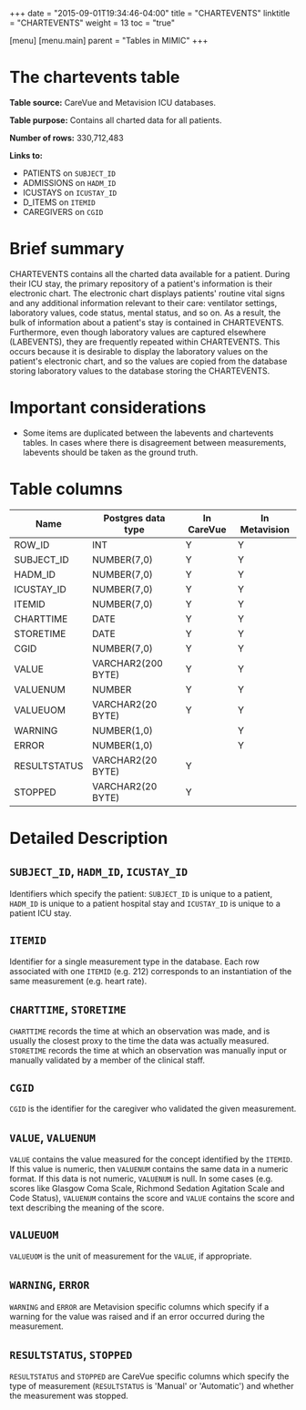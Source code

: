 +++
date = "2015-09-01T19:34:46-04:00"
title = "CHARTEVENTS"
linktitle = "CHARTEVENTS"
weight = 13
toc = "true"

[menu]
  [menu.main]
    parent = "Tables in MIMIC"
+++

# The chartevents table

**Table source:** CareVue and Metavision ICU databases.

**Table purpose:** Contains all charted data for all patients.

**Number of rows:** 330,712,483

**Links to:**

* PATIENTS on `SUBJECT_ID`
* ADMISSIONS on `HADM_ID`
* ICUSTAYS on `ICUSTAY_ID`
* D_ITEMS on `ITEMID`
* CAREGIVERS on `CGID`

# Brief summary

CHARTEVENTS contains all the charted data available for a patient. During their ICU stay, the primary repository of a patient's information is their electronic chart. The electronic chart displays patients' routine vital signs and any additional information relevant to their care: ventilator settings, laboratory values, code status, mental status, and so on. As a result, the bulk of information about a patient's stay is contained in CHARTEVENTS. Furthermore, even though laboratory values are captured elsewhere (LABEVENTS), they are frequently repeated within CHARTEVENTS. This occurs because it is desirable to display the laboratory values on the patient's electronic chart, and so the values are copied from the database storing laboratory values to the database storing the CHARTEVENTS.

# Important considerations

* Some items are duplicated between the labevents and chartevents tables. In cases where there is disagreement between measurements, labevents should be taken as the ground truth.

# Table columns

Name | Postgres data type | In CareVue | In Metavision
---- | -------- | ----  | ----
ROW\_ID | INT | Y | Y
SUBJECT\_ID | NUMBER(7,0) | Y | Y
HADM\_ID | NUMBER(7,0) | Y | Y
ICUSTAY\_ID | NUMBER(7,0) | Y | Y
ITEMID | NUMBER(7,0) | Y | Y
CHARTTIME | DATE | Y | Y
STORETIME | DATE | Y | Y
CGID | NUMBER(7,0) | Y | Y
VALUE | VARCHAR2(200 BYTE) | Y | Y
VALUENUM | NUMBER | Y | Y
VALUEUOM | VARCHAR2(20 BYTE) | Y | Y
WARNING | NUMBER(1,0) | | Y
ERROR | NUMBER(1,0) | | Y
RESULTSTATUS | VARCHAR2(20 BYTE) | Y |
STOPPED | VARCHAR2(20 BYTE) | Y |


# Detailed Description

## `SUBJECT_ID`, `HADM_ID`, `ICUSTAY_ID`

Identifiers which specify the patient: `SUBJECT_ID` is unique to a patient, `HADM_ID` is unique to a patient hospital stay and `ICUSTAY_ID` is unique to a patient ICU stay.

## `ITEMID`

Identifier for a single measurement type in the database. Each row associated with one `ITEMID` (e.g. 212) corresponds to an instantiation of the same measurement (e.g. heart rate).

## `CHARTTIME`, `STORETIME`

`CHARTTIME` records the time at which an observation was made, and is usually the closest proxy to the time the data was actually measured. `STORETIME` records the time at which an observation was manually input or manually validated by a member of the clinical staff.

## `CGID`

`CGID` is the identifier for the caregiver who validated the given measurement.

## `VALUE`, `VALUENUM`

`VALUE` contains the value measured for the concept identified by the `ITEMID`. If this value is numeric, then `VALUENUM` contains the same data in a numeric format. If this data is not numeric, `VALUENUM` is null. In some cases (e.g. scores like Glasgow Coma Scale, Richmond Sedation Agitation Scale and Code Status), `VALUENUM` contains the score and `VALUE` contains the score and text describing the meaning of the score.

## `VALUEUOM`

`VALUEUOM` is the unit of measurement for the `VALUE`, if appropriate.

## `WARNING`, `ERROR`

`WARNING` and `ERROR` are Metavision specific columns which specify if a warning for the value was raised and if an error occurred during the measurement.

<!-- ?? TODO: review metavision front end and provide more detail on the above.
 -->

## `RESULTSTATUS`, `STOPPED`

`RESULTSTATUS` and `STOPPED` are CareVue specific columns which specify the type of measurement (`RESULTSTATUS` is 'Manual' or 'Automatic') and whether the measurement was stopped.

